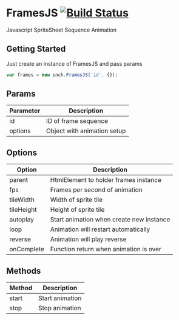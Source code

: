 FramesJS [![Build Status](https://travis-ci.org/PauloSanches/framesJS.svg?branch=master)](https://travis-ci.org/PauloSanches/framesJS)
==========

Javascript SpriteSheet Sequence Animation

## Getting Started
Just create an instance of FramesJS and pass params
````js
var frames = new snch.FramesJS('id', {});
````

## Params

| Parameter     | Description       |
|---------------|-------------------|
| id      | ID of frame sequence     |
| options      | Object with animation setup   |

## Options

| Option     | Description       |
|---------------|-------------------|
| parent      | HtmlElement to holder frames instance     |
| fps      | Frames per second of animation   |
| tileWidth      | Width of sprite tile   |
| tileHeight      | Height of sprite tile   |
| autoplay      | Start animation when create new instance   |
| loop      | Animation will restart  automatically |
| reverse      | Animation will play reverse   |
| onComplete      | Function return when animation is over   |


## Methods

| Method      | Description       |
|---------------|-------------------|
| start      | Start animation    |
| stop      | Stop animation   |
